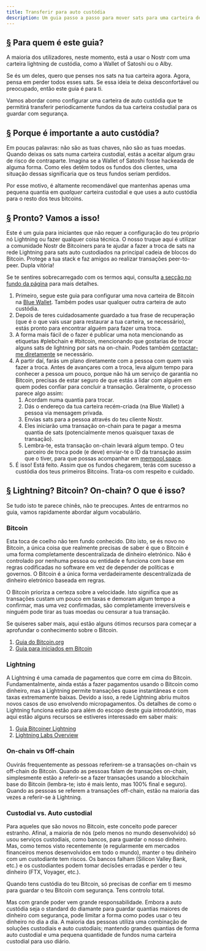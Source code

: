 ```yaml
---
title: Transferir para auto custódia
description: Um guia passo a passo para mover sats para uma carteira de auto custódia.
---
```


## [§](#Para-quem-é-este-guía) Para quem é este guia?

A maioria dos utilizadores, neste momento, está a usar o Nostr com uma carteira lightning de custódia, como a Wallet of Satoshi ou o Alby.

Se és um deles, quero que penses nos sats na tua carteira agora. Agora, pensa em perder todos esses sats. Se essa ideia te deixa desconfortável ou preocupado, então este guia é para ti.

Vamos abordar como configurar uma carteira de auto custódia que te permitirá transferir periodicamente fundos da tua carteira costudial para os guardar com segurança.

## [§](#Porque-é-importante-a-auto-custodia?) Porque é importante a auto custódia?

Em poucas palavras: não são as tuas chaves, não são as tuas moedas. Quando deixas os sats numa carteira custodial, estás a aceitar algum grau de risco de contraparte. Imagina se a Wallet of Satoshi fosse hackeada de alguma forma. Como eles detêm todos os fundos dos clientes, uma situação dessas significaria que os teus fundos seriam perdidos.

Por esse motivo, é altamente recomendável que mantenhas apenas uma pequena quantia em _qualquer_ carteira custodial e que uses a auto custódia para o resto dos teus bitcoins.

## [§](#Pronto?-Vamos!) Pronto? Vamos a isso!

Este é um guia para iniciantes que não requer a configuração do teu próprio nó Lightning ou fazer qualquer coisa técnica. O nosso truque aqui é utilizar a comunidade Nostr de Bitcoiners para te ajudar a fazer a troca de sats na rede Lightning para sats auto custodiados na principal cadeia de blocos do Bitcoin. Protege a tua stack e faz amigos ao realizar transações peer-to-peer. Dupla vitória!

Se te sentires sobrecarregado com os termos aqui, consulta [a secção no fundo da página](#lightning-bitcoin-on-chain) para mais detalhes.

1. Primeiro, segue este guia para configurar uma nova carteira de Bitcoin na [Blue Wallet](https://bluewallet.io/docs/create-bitcoin-wallet/). Também podes usar qualquer outra carteira de auto custódia.
1. Depois de teres cuidadosamente guardado a tua frase de recuperação (que é o que vais usar para restaurar a tua carteira, se necessário), estás pronto para encontrar alguém para fazer uma troca.
1. A forma mais fácil de o fazer é publicar uma nota mencionando as etiquetas #plebchain e #bitcoin, mencionando que gostarias de trocar alguns sats de lightning por sats na on-chain. Podes também [contactar-me diretamente](https://primal.net/jeffg) se necessário.
1. A partir daí, farás um plano diretamente com a pessoa com quem vais fazer a troca. Antes de avançares com a troca, leva algum tempo para conhecer a pessoa um pouco, porque não há um serviço de garantia no Bitcoin, precisas de estar seguro de que estás a lidar com alguém em quem podes confiar para concluir a transação. Geralmente, o processo parece algo assim:
    1. Acordam numa quantia para trocar.
    1. Dás o endereço da tua carteira recém-criada (na Blue Wallet) à pessoa via mensagem privada.
    1. Envias sats para a pessoa através do teu cliente Nostr.
    1. Eles iniciarão uma transação on-chain para te pagar a mesma quantia de sats (potencialmente menos quaisquer taxas de transação).
    1. Lembra-te, esta transação on-chain levará algum tempo. O teu parceiro de troca pode (e deve) enviar-te o ID da transação assim que o tiver, para que possas acompanhar em [mempool.space](https://mempool.space).
1. É isso! Está feito. Assim que os fundos chegarem, terás com sucesso a custódia dos teus primeiros Bitcoins. Trata-os com respeito e cuidado.

## [§](#lightning-bitcoin-on-chain) Lightning? Bitcoin? On-chain? O que é isso?

Se tudo isto te parece chinês, não te preocupes. Antes de entrarmos no guia, vamos rapidamente abordar algum vocabulário.

### Bitcoin

Esta toca de coelho não tem fundo conhecido. Dito isto, se és novo no Bitcoin, a única coisa que realmente precisas de saber é que o Bitcoin é uma forma completamente descentralizada de dinheiro eletrónico. Não é controlado por nenhuma pessoa ou entidade e funciona com base em regras codificadas no software em vez de depender de políticas e governos. O Bitcoin é a única forma verdadeiramente descentralizada de dinheiro eletrónico baseada em regras.

O Bitcoin prioriza a certeza sobre a velocidade. Isto significa que as transações custam um pouco em taxas e demoram algum tempo a confirmar, mas uma vez confirmadas, são completamente irreversíveis e ninguém pode tirar as tuas moedas ou censurar a tua transação.

Se quiseres saber mais, aqui estão alguns ótimos recursos para começar a aprofundar o conhecimento sobre o Bitcoin.

1. [Guia do Bitcoin.org](https://bitcoin.org/pt_BR/como-funciona)
1. [Guia para iniciados em Bitcoin](https://bitcoiner.guide/beginner/)

### Lightning

A Lightning é uma camada de pagamentos que corre em cima do Bitcoin. Fundamentalmente, ainda estás a fazer pagamentos usando o Bitcoin como dinheiro, mas a Lightning permite transações quase instantâneas e com taxas extremamente baixas. Devido a isso, a rede Lightning abriu muitos novos casos de uso envolvendo micropagamentos. Os detalhes de como o Lightning funciona estão para além do escopo deste guia introdutório, mas aqui estão alguns recursos se estiveres interessado em saber mais:

1. [Guia Bitcoiner Lightning](https://bitcoiner.guide/lightning/)
1. [Lightning Labs Overview](https://docs.lightning.engineering/the-lightning-network/overview)

### On-chain vs Off-chain

Ouvirás frequentemente as pessoas referirem-se a transações on-chain vs off-chain do Bitcoin. Quando as pessoas falam de transações on-chain, simplesmente estão a referir-se a fazer transações usando a blockchain base do Bitcoin (lembra-te; isto é mais lento, mas 100% final e seguro). Quando as pessoas se referem a transações off-chain, estão na maioria das vezes a referir-se à Lightning.

### Custodial vs. Auto custodial

Para aqueles que são novos no Bitcoin, este conceito pode parecer estranho. Afinal, a maioria de nós (pelo menos no mundo desenvolvido) só usou serviços custodiais, como bancos, para guardar o nosso dinheiro. Mas, como temos visto recentemente (e regularmente em mercados financeiros menos desenvolvidos em todo o mundo), manter o teu dinheiro com um custodiante tem riscos. Os bancos falham (Silicon Valley Bank, etc.) e os custodiantes podem tomar decisões erradas e perder o teu dinheiro (FTX, Voyager, etc.).

Quando tens custódia do teu Bitcoin, só precisas de confiar em ti mesmo para guardar o teu Bitcoin com segurança. Tens controlo total.

Mas com grande poder vem grande responsabilidade. Embora a auto custódia seja o standard do diamante para guardar quantias maiores de dinheiro com segurança, pode limitar a forma como podes usar o teu dinheiro no dia a dia. A maioria das pessoas utiliza uma combinação de soluções custodiais e auto custodiais; mantendo grandes quantias de forma auto custodial e uma pequena quantidade de fundos numa carteira custodial para uso diário.